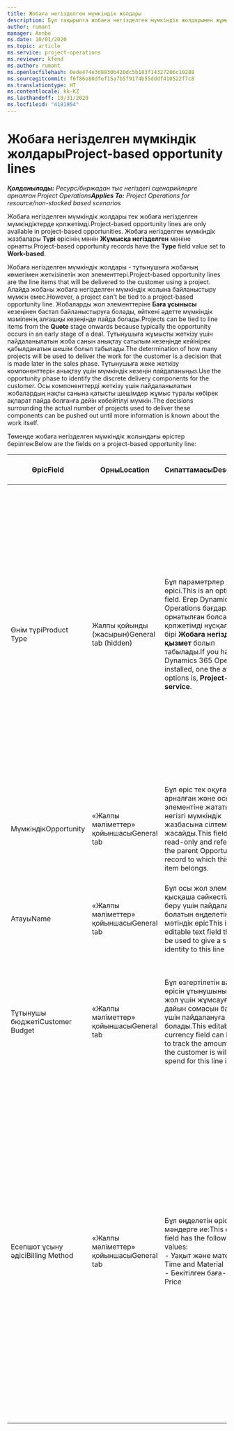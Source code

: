 ```yaml
---
title: Жобаға негізделген мүмкіндік жолдары
description: Бұл тақырыпта жобаға негізделген мүмкіндік жолдарымен жұмыс істеу туралы ақпарат берілген.
author: rumant
manager: Annbe
ms.date: 10/01/2020
ms.topic: article
ms.service: project-operations
ms.reviewer: kfend
ms.author: rumant
ms.openlocfilehash: 0ede474e3d8830b420dc5b183f14327206c10288
ms.sourcegitcommit: f6f86e80dfef15a7b5f9174b55dddf410522f7c8
ms.translationtype: HT
ms.contentlocale: kk-KZ
ms.lasthandoff: 10/31/2020
ms.locfileid: "4181954"
---
```

# <a name="project-based-opportunity-lines"></a><span data-ttu-id="96801-103">Жобаға негізделген мүмкіндік жолдары</span><span class="sxs-lookup"><span data-stu-id="96801-103">Project-based opportunity lines</span></span>

<span data-ttu-id="96801-104">_**Қолданылады:** Ресурс/биржадан тыс негіздегі сценарийлерге арналған Project Operations_</span><span class="sxs-lookup"><span data-stu-id="96801-104">_**Applies To:** Project Operations for resource/non-stocked based scenarios_</span></span>


<span data-ttu-id="96801-105">Жобаға негізделген мүмкіндік жолдары тек жобаға негізделген мүмкіндіктерде қолжетімді.</span><span class="sxs-lookup"><span data-stu-id="96801-105">Project-based opportunity lines are only available in project-based opportunities.</span></span> <span data-ttu-id="96801-106">Жобаға негізделген мүмкіндік жазбалары **Түрі** өрісінің мәнін **Жұмысқа негізделген** мәніне орнатты.</span><span class="sxs-lookup"><span data-stu-id="96801-106">Project-based opportunity records have the **Type** field value set to **Work-based**.</span></span>

<span data-ttu-id="96801-107">Жобаға негізделген мүмкіндік жолдары - тұтынушыға жобаның көмегімен жеткізілетін жол элементтері.</span><span class="sxs-lookup"><span data-stu-id="96801-107">Project-based opportunity lines are the line items that will be delivered to the customer using a project.</span></span> <span data-ttu-id="96801-108">Алайда жобаны жобаға негізделген мүмкіндік жолына байланыстыру мүмкін емес.</span><span class="sxs-lookup"><span data-stu-id="96801-108">However, a project can't be tied to a project-based opportunity line.</span></span> <span data-ttu-id="96801-109">Жобаларды жол элементтеріне **Баға ұсынысы** кезеңінен бастап байланыстыруға болады, өйткені әдетте мүмкіндік мәміленің алғашқы кезеңінде пайда болады.</span><span class="sxs-lookup"><span data-stu-id="96801-109">Projects can be tied to line items from the **Quote** stage onwards because typically the opportunity occurs in an early stage of a deal.</span></span> <span data-ttu-id="96801-110">Тұтынушыға жұмысты жеткізу үшін пайдаланылатын жоба санын анықтау сатылым кезеңінде кейінірек қабылданатын шешім болып табылады.</span><span class="sxs-lookup"><span data-stu-id="96801-110">The determination of how many projects will be used to deliver the work for the customer is a decision that is made later in the sales phase.</span></span> <span data-ttu-id="96801-111">Тұтынушыға жеке жеткізу компоненттерін анықтау үшін мүмкіндік кезеңін пайдаланыңыз.</span><span class="sxs-lookup"><span data-stu-id="96801-111">Use the opportunity phase to identify the discrete delivery components for the customer.</span></span> <span data-ttu-id="96801-112">Осы компоненттерді жеткізу үшін пайдаланылатын жобалардың нақты санына қатысты шешімдер жұмыс туралы көбірек ақпарат пайда болғанға дейін көбейтілуі мүмкін.</span><span class="sxs-lookup"><span data-stu-id="96801-112">The decisions surrounding the actual number of projects used to deliver these components can be pushed out until more information is known about the work itself.</span></span>

<span data-ttu-id="96801-113">Төменде жобаға негізделген мүмкіндік жолындағы өрістер берілген:</span><span class="sxs-lookup"><span data-stu-id="96801-113">Below are the fields on a project-based opportunity line:</span></span>

| <span data-ttu-id="96801-114">**Өріс**</span><span class="sxs-lookup"><span data-stu-id="96801-114">**Field**</span></span> | <span data-ttu-id="96801-115">**Орны**</span><span class="sxs-lookup"><span data-stu-id="96801-115">**Location**</span></span> | <span data-ttu-id="96801-116">**Сипаттамасы**</span><span class="sxs-lookup"><span data-stu-id="96801-116">**Description**</span></span> | <span data-ttu-id="96801-117">**Төменгі әсер**</span><span class="sxs-lookup"><span data-stu-id="96801-117">**Downstream impact**</span></span> |
| --- | --- | --- | --- |
| <span data-ttu-id="96801-118">Өнім түрі</span><span class="sxs-lookup"><span data-stu-id="96801-118">Product Type</span></span> | <span data-ttu-id="96801-119">Жалпы қойынды (жасырын)</span><span class="sxs-lookup"><span data-stu-id="96801-119">General tab (hidden)</span></span> | <span data-ttu-id="96801-120">Бұл параметрлер жиыны өрісі.</span><span class="sxs-lookup"><span data-stu-id="96801-120">This is an option set field.</span></span> <span data-ttu-id="96801-121">Егер Dynamics 365 Operations бағдарламасы орнатылған болса, қолжетімді нұсқалардың бірі **Жобаға негізделген қызмет** болып табылады.</span><span class="sxs-lookup"><span data-stu-id="96801-121">If you have Dynamics 365 Operations installed, one the available options is, **Project-based service**.</span></span>  | <span data-ttu-id="96801-122">Жобаға негізделген мүмкіндік жолын мүмкіндіктегі жобаға негізделген жолдар торынан жасаған кезде, бұл өрістің мәні **Жобаға негізделген қызмет** мәніне орнатылады. </span><span class="sxs-lookup"><span data-stu-id="96801-122">The value of this field is set to **Project-based service** when you create the project-based opportunity line from the project-based lines grid on the Opportunity.</span></span> <br> <span data-ttu-id="96801-123">Егер сіз бұл мәнді өзгертсеңіз немесе алдын ала анықтасаңыз, жобаның функционалды мүмкіндігі жобаға негізделген жол элементтерінде қосылмайды.</span><span class="sxs-lookup"><span data-stu-id="96801-123">If you change or override this value, the project functionality won't be enabled on your project-based line items.</span></span> |
| <span data-ttu-id="96801-124">Мүмкіндік</span><span class="sxs-lookup"><span data-stu-id="96801-124">Opportunity</span></span> | <span data-ttu-id="96801-125">«Жалпы мәліметтер» қойыншасы</span><span class="sxs-lookup"><span data-stu-id="96801-125">General tab</span></span> | <span data-ttu-id="96801-126">Бұл өріс тек оқуға арналған және осы жол элементіне жататын негізгі мүмкіндік жазбасына сілтеме жасайды.</span><span class="sxs-lookup"><span data-stu-id="96801-126">This field is read-only and references the parent Opportunity record to which this line item belongs.</span></span> | <span data-ttu-id="96801-127">Бұл өрістің төменгі әсері жоқ.</span><span class="sxs-lookup"><span data-stu-id="96801-127">There is no downstream impact of this field.</span></span> |
| <span data-ttu-id="96801-128">Атауы</span><span class="sxs-lookup"><span data-stu-id="96801-128">Name</span></span> | <span data-ttu-id="96801-129">«Жалпы мәліметтер» қойыншасы</span><span class="sxs-lookup"><span data-stu-id="96801-129">General tab</span></span> | <span data-ttu-id="96801-130">Бұл осы жол элементіне қысқаша сәйкестілік беру үшін пайдалануға болатын өңделетін мәтіндік өріс</span><span class="sxs-lookup"><span data-stu-id="96801-130">This is an editable text field that can be used to give a short identity to this line item</span></span> | <span data-ttu-id="96801-131">Бұл мән осы мүмкіндіктен баға ұсынысын жасаған кезде баға ұсыну жолына көшіріледі</span><span class="sxs-lookup"><span data-stu-id="96801-131">This value is carried over to the quote line when you create a quote from this opportunity</span></span> |
| <span data-ttu-id="96801-132">Тұтынушы бюджеті</span><span class="sxs-lookup"><span data-stu-id="96801-132">Customer Budget</span></span> | <span data-ttu-id="96801-133">«Жалпы мәліметтер» қойыншасы</span><span class="sxs-lookup"><span data-stu-id="96801-133">General tab</span></span> | <span data-ttu-id="96801-134">Бұл өзгертілетін валюта өрісін ұтынушының осы жол үшін жұмсауға дайын сомасын бақылау үшін пайдалануға болады.</span><span class="sxs-lookup"><span data-stu-id="96801-134">This editable currency field can be used to track the amount that the customer is willing to spend for this line item.</span></span> | <span data-ttu-id="96801-135">Бұл мән осы мүмкіндіктен баға ұсынысын жасаған кезде баға ұсыну жолындағы тиісті өріске көшіріледі</span><span class="sxs-lookup"><span data-stu-id="96801-135">This value is carried over to the corresponding field on the quote line when you create a quote from this opportunity</span></span> |
| <span data-ttu-id="96801-136">Есепшот ұсыну әдісі</span><span class="sxs-lookup"><span data-stu-id="96801-136">Billing Method</span></span> | <span data-ttu-id="96801-137">«Жалпы мәліметтер» қойыншасы</span><span class="sxs-lookup"><span data-stu-id="96801-137">General tab</span></span> | <span data-ttu-id="96801-138">Бұл өңделетін өріс келесі мәндерге ие:</span><span class="sxs-lookup"><span data-stu-id="96801-138">This editable field has the following values:</span></span></br><span data-ttu-id="96801-139">- Уақыт және материал</span><span class="sxs-lookup"><span data-stu-id="96801-139">- Time and Material</span></span></br><span data-ttu-id="96801-140">- Бекітілген баға</span><span class="sxs-lookup"><span data-stu-id="96801-140">- Fixed Price</span></span> | <span data-ttu-id="96801-141">Бұл мән осы мүмкіндіктен баға ұсынысын жасаған кезде баға ұсыну жолындағы тиісті өріске көшіріледі.</span><span class="sxs-lookup"><span data-stu-id="96801-141">This value is carried over to the corresponding field on the quote line when you create a quote from this opportunity.</span></span> <span data-ttu-id="96801-142">Баға ұсыну жолы жасалғаннан кейін, өріс құлыпталады және оны өзгерту мүмкін емес болады.</span><span class="sxs-lookup"><span data-stu-id="96801-142">After the quote line is created, the field is locked and can't be changed.</span></span> <span data-ttu-id="96801-143">Бұл өріс мәнін мүмкіндігінше дәл тағайындаңыз.</span><span class="sxs-lookup"><span data-stu-id="96801-143">Assign this field value as accurately as possible.</span></span> <span data-ttu-id="96801-144">Осы өрістің баға ұсыну жолындағы мәнін өзгерту қажет болса, баға ұсыну жолын жойып, қайта жасаңыз.</span><span class="sxs-lookup"><span data-stu-id="96801-144">If you need to change the value of this field on the quote line, delete and re-create the quote line.</span></span> |
